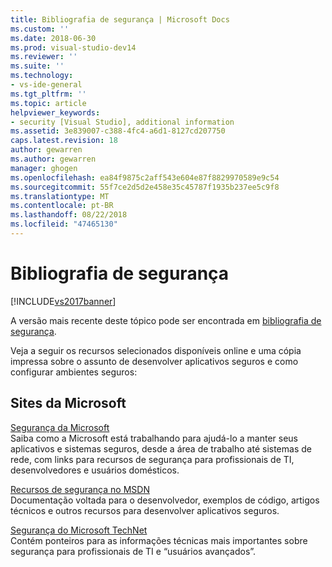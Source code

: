 ```yaml
---
title: Bibliografia de segurança | Microsoft Docs
ms.custom: ''
ms.date: 2018-06-30
ms.prod: visual-studio-dev14
ms.reviewer: ''
ms.suite: ''
ms.technology:
- vs-ide-general
ms.tgt_pltfrm: ''
ms.topic: article
helpviewer_keywords:
- security [Visual Studio], additional information
ms.assetid: 3e839007-c388-4fc4-a6d1-8127cd207750
caps.latest.revision: 18
author: gewarren
ms.author: gewarren
manager: ghogen
ms.openlocfilehash: ea84f9875c2aff543e604e87f8829970589e9c54
ms.sourcegitcommit: 55f7ce2d5d2e458e35c45787f1935b237ee5c9f8
ms.translationtype: MT
ms.contentlocale: pt-BR
ms.lasthandoff: 08/22/2018
ms.locfileid: "47465130"
---
```

# <a name="security-bibliography"></a>Bibliografia de segurança
[!INCLUDE[vs2017banner](../includes/vs2017banner.md)]

A versão mais recente deste tópico pode ser encontrada em [bibliografia de segurança](https://docs.microsoft.com/visualstudio/ide/security-bibliography).  
  
Veja a seguir os recursos selecionados disponíveis online e uma cópia impressa sobre o assunto de desenvolver aplicativos seguros e como configurar ambientes seguros:  
  
## <a name="microsoft-web-sites"></a>Sites da Microsoft  
 [Segurança da Microsoft](http://go.microsoft.com/fwlink/?LinkId=55529)  
 Saiba como a Microsoft está trabalhando para ajudá-lo a manter seus aplicativos e sistemas seguros, desde a área de trabalho até sistemas de rede, com links para recursos de segurança para profissionais de TI, desenvolvedores e usuários domésticos.  
  
 [Recursos de segurança no MSDN](http://go.microsoft.com/fwlink/?LinkID=25440)  
 Documentação voltada para o desenvolvedor, exemplos de código, artigos técnicos e outros recursos para desenvolver aplicativos seguros.  
  
 [Segurança do Microsoft TechNet](http://go.microsoft.com/fwlink/?LinkId=67991)  
 Contém ponteiros para as informações técnicas mais importantes sobre segurança para profissionais de TI e “usuários avançados”.



